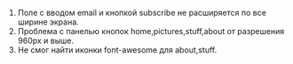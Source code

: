 1. Поле с вводом email и кнопкой subscribe не расширяется по все ширине экрана.
2. Проблема с панелью кнопок home,pictures,stuff,about от разрешения 960px и выше.
3. Не смог найти иконки font-awesome для about,stuff.
